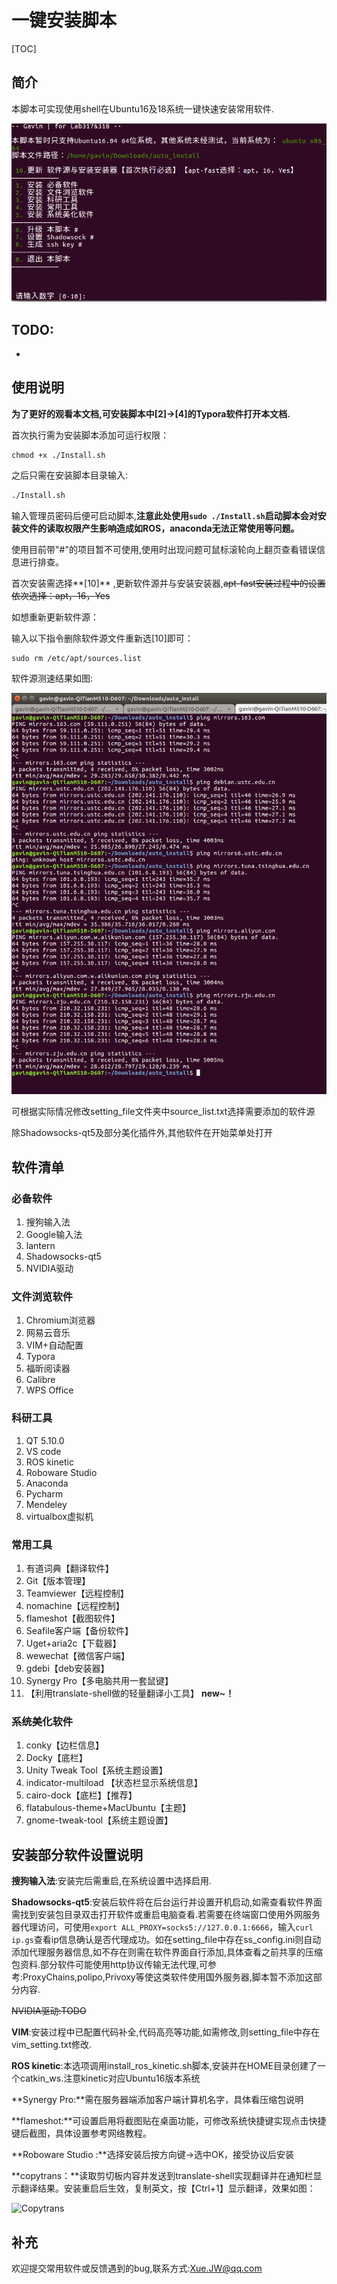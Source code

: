 # 一键安装脚本

[TOC]

## 简介

本脚本可实现使用shell在Ubuntu16及18系统一键快速安装常用软件.

![Interface](./Interface.png)



## TODO:

-



## 使用说明

**为了更好的观看本文档,可安装脚本中[2]->[4]的Typora软件打开本文档.**

首次执行需为安装脚本添加可运行权限：

```
chmod +x ./Install.sh
```

之后只需在安装脚本目录输入:

```bash
./Install.sh
```

输入管理员密码后便可启动脚本,**注意此处使用`sudo ./Install.sh`启动脚本会对安装文件的读取权限产生影响造成如ROS，anaconda无法正常使用等问题。**

使用目前带"#"的项目暂不可使用,使用时出现问题可鼠标滚轮向上翻页查看错误信息进行排查。

首次安装需选择**[10]** ,更新软件源并与安装安装器,~~apt-fast安装过程中的设置依次选择：apt，16，Yes~~

如想重新更新软件源：

输入以下指令删除软件源文件重新选[10]即可：

```
sudo rm /etc/apt/sources.list
```

软件源测速结果如图:

![source_speedtest](./source_speedtest.png)

可根据实际情况修改setting_file文件夹中source_list.txt选择需要添加的软件源

除Shadowsocks-qt5及部分美化插件外,其他软件在开始菜单处打开

## 软件清单

### 必备软件

1. 搜狗输入法
2. Google输入法
3. lantern
4. Shadowsocks-qt5
5. NVIDIA驱动

### 文件浏览软件

1. Chromium浏览器
2. 网易云音乐
3. VIM+自动配置
4. Typora
5. 福昕阅读器
6. Calibre
7. WPS Office 

### 科研工具

1. QT 5.10.0
2. VS code
3. ROS kinetic
4. Roboware Studio
5. Anaconda
6. Pycharm
7. Mendeley
8. virtualbox虚拟机

### 常用工具

1. 有道词典【翻译软件】
2. Git【版本管理】
3. Teamviewer【远程控制】
4. nomachine【远程控制】
5. flameshot【截图软件】
6. Seafile客户端【备份软件】
7. Uget+aria2c【下载器】
8. wewechat【微信客户端】
9. gdebi【deb安装器】
10. Synergy Pro【多电脑共用一套鼠键】
11. 【利用translate-shell做的轻量翻译小工具】 **new~！**

### 系统美化软件

1. conky【边栏信息】
2. Docky【底栏】
3. Unity Tweak Tool【系统主题设置】
4. indicator-multiload 【状态栏显示系统信息】
5. cairo-dock【底栏】【推荐】
6. flatabulous-theme+MacUbuntu【主题】
7. gnome-tweak-tool【系统主题设置】

## 安装部分软件设置说明

**搜狗输入法**:安装完后需重启,在系统设置中选择启用.

**Shadowsocks-qt5**:安装后软件将在后台运行并设置开机启动,如需查看软件界面需找到安装包目录双击打开软件或重启电脑查看.若需要在终端窗口使用外网服务器代理访问，可使用`export ALL_PROXY=socks5://127.0.0.1:6666`，输入`curl ip.gs`查看ip信息确认是否代理成功。如在setting_file中存在ss_config.ini则自动添加代理服务器信息,如不存在则需在软件界面自行添加,具体查看之前共享的压缩包资料.部分软件可能使用http协议传输无法代理,可参考:ProxyChains,polipo,Privoxy等使这类软件使用国外服务器,脚本暂不添加这部分内容.

~~NVIDIA驱动:TODO~~

**VIM**:安装过程中已配置代码补全,代码高亮等功能,如需修改,则setting_file中存在vim_setting.txt修改.

**ROS kinetic**:本选项调用install_ros_kinetic.sh脚本,安装并在HOME目录创建了一个catkin_ws.注意kinetic对应Ubuntu16版本系统

**Synergy Pro:**需在服务器端添加客户端计算机名字，具体看压缩包说明

**flameshot:**可设置启用将截图贴在桌面功能，可修改系统快捷键实现点击快捷键后截图，具体设置参考网络教程。

**Roboware Studio :**选择安装后按方向键→选中OK，接受协议后安装

**copytrans：**读取剪切板内容并发送到translate-shell实现翻译并在通知栏显示翻译结果。安装重启后生效，复制英文，按【Ctrl+1】显示翻译，效果如图：

![Copytrans](/home/gavin/Downloads/auto_install/Copytrans.png)

## 补充

欢迎提交常用软件或反馈遇到的bug,联系方式:Xue.JW@qq.com


